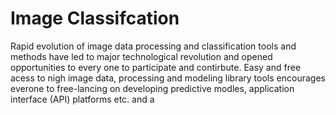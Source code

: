 # Image Classifcation
Rapid evolution of image data processing and classification tools and methods have led to major technological revolution and opened opportunities 
to every one to participate and contirbute. Easy and free acess to nigh image data, processing and modeling library tools encourages everone to free-lancing on developing predictive modles, application interface (API) platforms etc. and a 
